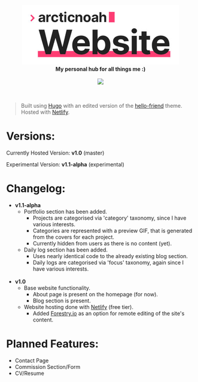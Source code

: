 <p align="center">
    <img src="github/readme-header.jpg">
    <br>
    <b>My personal hub for all things me :)</b>
    <br>
    <br>
    <img src="https://api.netlify.com/api/v1/badges/6055c57f-dd7d-44bf-9d3f-ba5d76a3576b/deploy-status">
</p>

<br>

> Built using [Hugo](https://gohugo.io) with an edited version of the [hello-friend](https://github.com/panr/hugo-theme-hello-friend) theme. Hosted with [Netlify](https://netlify.com/).

# Versions:

Currently Hosted Version: **v1.0** (master)

Experimental Version: **v1.1-alpha** (experimental)

# Changelog:

- **v1.1-alpha**
    - Portfolio section has been added.
        - Projects are categorised via 'category' taxonomy, since I have various interests.
        - Categories are represented with a preview GIF, that is generated from the covers for each project.
        - Currently hidden from users as there is no content (yet).
    - Daily log section has been added.
        - Uses nearly identical code to the already existing blog section.
        - Daily logs are categorised via 'focus' taxonomy, again since I have various interests.
<br><br>
- **v1.0**
    - Base website functionality.
        - About page is present on the homepage (for now).
        - Blog section is present.
    - Website hosting done with [Netlify](https://netlify.com) (free tier).
        - Added [Forestry.io](https://Forestry.io) as an option for remote editing of the site's content.

# Planned Features:

- Contact Page
- Commission Section/Form
- CV/Resume
